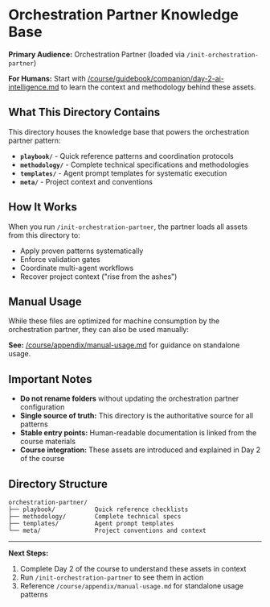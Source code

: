 # Orchestration Partner Knowledge Base

**Primary Audience:** Orchestration Partner (loaded via `/init-orchestration-partner`)

**For Humans:** Start with [/course/guidebook/companion/day-2-ai-intelligence.md](/course/guidebook/companion/day-2-ai-intelligence.md) to learn the context and methodology behind these assets.

## What This Directory Contains

This directory houses the knowledge base that powers the orchestration partner pattern:

- **`playbook/`** - Quick reference patterns and coordination protocols
- **`methodology/`** - Complete technical specifications and methodologies
- **`templates/`** - Agent prompt templates for systematic execution
- **`meta/`** - Project context and conventions

## How It Works

When you run `/init-orchestration-partner`, the partner loads all assets from this directory to:
- Apply proven patterns systematically
- Enforce validation gates
- Coordinate multi-agent workflows
- Recover project context ("rise from the ashes")

## Manual Usage

While these files are optimized for machine consumption by the orchestration partner, they can also be used manually:

**See:** [/course/appendix/manual-usage.md](/course/appendix/manual-usage.md) for guidance on standalone usage.

## Important Notes

- **Do not rename folders** without updating the orchestration partner configuration
- **Single source of truth:** This directory is the authoritative source for all patterns
- **Stable entry points:** Human-readable documentation is linked from the course materials
- **Course integration:** These assets are introduced and explained in Day 2 of the course

## Directory Structure

```
orchestration-partner/
├── playbook/           Quick reference checklists
├── methodology/        Complete technical specs
├── templates/          Agent prompt templates
└── meta/               Project conventions and context
```

---

**Next Steps:**
1. Complete Day 2 of the course to understand these assets in context
2. Run `/init-orchestration-partner` to see them in action
3. Reference `/course/appendix/manual-usage.md` for standalone usage patterns
